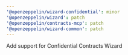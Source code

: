 ```yaml
---
'@openzeppelin/wizard-confidential': minor
'@openzeppelin/wizard': patch
'@openzeppelin/contracts-mcp': patch
'@openzeppelin/wizard-common': patch
---
```


Add support for Confidential Contracts Wizard
